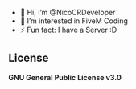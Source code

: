 - 👋 Hi, I’m @NicoCRDeveloper
- 👀 I’m interested in FiveM Coding
- ⚡ Fun fact: I have a Server :D

## License
**GNU General Public License v3.0**
